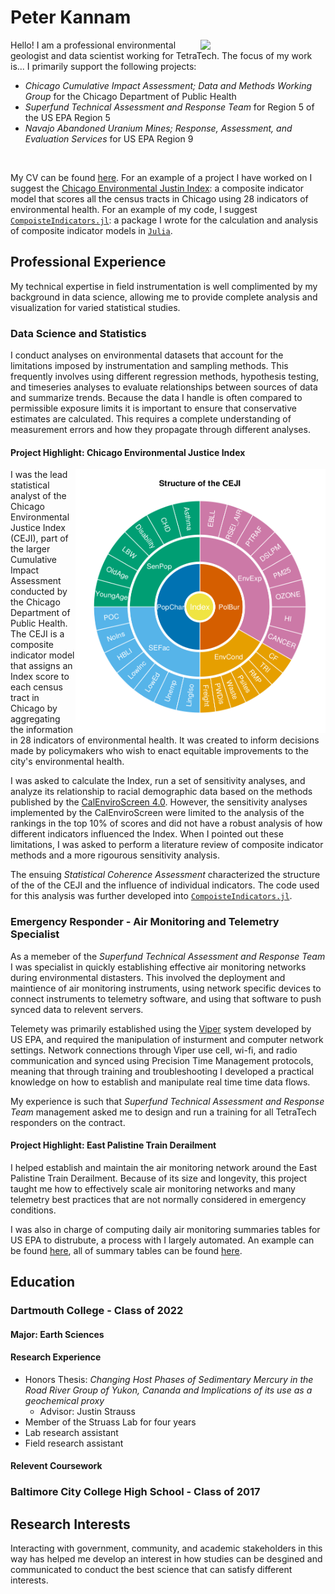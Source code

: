 # Peter Kannam 
<img src="docs\assests\images\peterkannam_headshot.png" align="right" width="200px"/>
Hello! I am a professional environmental geologist and data scientist working for TetraTech. The focus of my work is... I primarily support the following projects:

- *Chicago Cumulative Impact Assessment; Data and Methods Working Group* for the Chicago Department of Public Health
- *Superfund Technical Assessment and Response Team* for Region 5 of the US EPA Region 5
- *Navajo Abandoned Uranium Mines; Response, Assessment, and Evaluation Services* for US EPA Region 9
<br clear="left"/>

My CV can be found [here](). For an example of a project I have worked on I suggest the [Chicago Environmental Justin Index](#project-highlight-chicago-environmental-justice-index): a composite indicator model that scores all the census tracts in Chicago using 28 indicators of environmental health. For an example of my code, I suggest  [`CompoisteIndicators.jl`](https://github.com/peterkannam/CompositeIndicators.jl?tab=readme-ov-file#compositeindicatorsjl): a package I wrote for the calculation and analysis of composite indicator models in [`Julia`](https://julialang.org/).

## Professional Experience

My technical expertise in field instrumentation is well complimented by my background in data science, allowing me to provide complete analysis and visualization for varied statistical studies. 

### Data Science and Statistics

I conduct analyses on environmental datasets that account for the limitations imposed by instrumentation and sampling methods. This frequently involves using different regression methods, hypothesis testing, and timeseries analyses to evaluate relationships between sources of data and summarize trends. Because the data I handle is often compared to permissible exposure limits it is important to ensure that conservative estimates are calculated. This requires a complete understanding of measurement errors and how they propagate through different analyses. 

#### Project Highlight: Chicago Environmental Justice Index

<img src="docs\assests\images\ceji_structure.png" align="right" width="400px"/>

I was the lead statistical analyst of the Chicago Environmental Justice Index (CEJI), part of the larger Cumulative Impact Assessment conducted by the Chicago Department of Public Health. The CEJI is a composite indicator model that assigns an Index score to each census tract in Chicago by aggregating the information in 28 indicators of environmental health. It was created to inform decisions made by policymakers who wish to enact equitable improvements to the city's environmental health. 

I was asked to calculate the Index, run a set of sensitivity analyses, and analyze its relationship to racial demographic data based on the methods published by the [CalEnviroScreen 4.0](https://oehha.ca.gov/calenviroscreen/report/calenviroscreen-40). However, the sensitivity analyses implemented by the CalEnviroScreen were limited to the analysis of the rankings in the top 10% of scores and did not have a robust analysis of how different indicators influenced the Index. When I pointed out these limitations, I was asked to perform a literature review of composite indicator methods and a more rigourous sensitivity analysis. 

The ensuing *Statistical Coherence Assessment* characterized the structure of the of the CEJI and the influence of individual indicators. The code used for this analysis was further developed into [`CompoisteIndicators.jl`](https://github.com/peterkannam/CompositeIndicators.jl?tab=readme-ov-file#compositeindicatorsjl).

### Emergency Responder - Air Monitoring and Telemetry Specialist

As a memeber of the *Superfund Technical Assessment and Response Team* I was specialist in quickly establishing effective air monitoring networks during environmental distasters. This involved the deployment and maintience of air monitoring instruments, using network specific devices to connect instruments to telemetry software, and using that software to push synced data to relevent servers. 

Telemety was primarily established using the [Viper](https://response.epa.gov/site/site_profile.aspx?site_id=5033) system developed by US EPA, and required the manipulation of insturment and computer network settings. Network connections through Viper use cell, wi-fi, and radio communication and synced using Precision Time Management protocols, meaning that through training and troubleshooting I developed a practical knowledge on how to establish and manipulate real time time data flows.

My experience is such that *Superfund Technical Assessment and Response Team* management asked me to design and run a training for all TetraTech responders on the contract.

#### Project Highlight: East Palistine Train Derailment 

I helped establish and maintain the air monitoring network around the East Palistine Train Derailment.  Because of its size and longevity, this project taught me how to effectively scale air monitoring networks and many telemetry best practices that are not normally considered in emergency conditions. 

I was also in charge of computing daily air monitoring summaries tables for US EPA to distrubute, a process with I largely automated. An example can be found [here](https://www.epa.gov/system/files/documents/2023-06/Continuous%20Monitoring%20Summary%20Table_20230611_Community_508T.pdf), all of summary tables can be found [here](https://www.epa.gov/east-palestine-oh-train-derailment/air-monitoring-documents).


## Education 

### Dartmouth College - Class of 2022
#### Major: Earth Sciences

#### Research Experience

- Honors Thesis: *Changing Host Phases of Sedimentary Mercury in the Road River Group of Yukon, Cananda and Implications of its use as a geochemical proxy*
    - Advisor: Justin Strauss
- Member of the Struass Lab for four years
- Lab research assistant
- Field research assistant

#### Relevent Coursework


### Baltimore City College High School - Class of 2017

## Research Interests

Interacting with government, community, and academic stakeholders in this way has helped me develop an interest in how studies can be desgined and communicated to conduct the best science that can satisfy different interests. 

